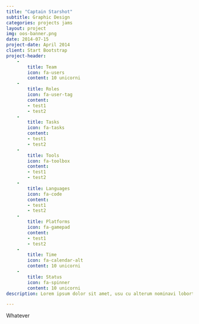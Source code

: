 ```yaml
---
title: "Captain Starshot"
subtitle: Graphic Design
categories: projects jams
layout: project
img: oos-banner.png
date: 2014-07-15
project-date: April 2014
client: Start Bootstrap
project-header:
    -
        title: Team
        icon: fa-users
        content: 10 unicorni
    -
        title: Roles
        icon: fa-user-tag
        content: 
        - test1
        - test2
    -
        title: Tasks
        icon: fa-tasks
        content: 
        - test1
        - test2
    -
        title: Tools
        icon: fa-toolbox
        content: 
        - test1
        - test2
    -
        title: Languages
        icon: fa-code
        content: 
        - test1
        - test2
    -
        title: Platforms
        icon: fa-gamepad
        content: 
        - test1
        - test2
    -
        title: Time
        icon: fa-calendar-alt
        content: 10 unicorni
    -
        title: Status
        icon: fa-spinner
        content: 10 unicorni
description: Lorem ipsum dolor sit amet, usu cu alterum nominavi lobortis. At duo novum diceret. Tantas apeirian vix et, usu sanctus postulant inciderint ut, populo diceret necessitatibus in vim. Cu eum dicam feugiat noluisse.

---
```

Whatever
